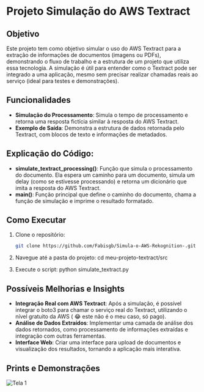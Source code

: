 # Projeto Simulação do AWS Textract

## Objetivo
Este projeto tem como objetivo simular o uso do AWS Textract para a extração de informações de documentos (imagens ou PDFs), demonstrando o fluxo de trabalho e a estrutura de um projeto que utiliza essa tecnologia. A simulação é útil para entender como o Textract pode ser integrado a uma aplicação, mesmo sem precisar realizar chamadas reais ao serviço (ideal para testes e demonstrações).

## Funcionalidades
- **Simulação do Processamento**: Simula o tempo de processamento e retorna uma resposta fictícia similar à resposta do AWS Textract.
- **Exemplo de Saída**: Demonstra a estrutura de dados retornada pelo Textract, com blocos de texto e informações de metadados.

## Explicação do Código:
- **simulate_textract_processing()**: Função que simula o processamento do documento. Ela espera um caminho para um documento, simula um delay (como se estivesse processando) e retorna um dicionário que imita a resposta do AWS Textract.
- **main()**: Função principal que define o caminho do documento, chama a função de simulação e imprime o resultado formatado.

## Como Executar
1. Clone o repositório:
   ```bash
   git clone https://github.com/Fabisgb/Simula-o-AWS-Rekognition-.git

2. Navegue até a pasta do projeto:
   cd meu-projeto-textract/src

3. Execute o script:
   python simulate_textract.py

## Possíveis Melhorias e Insights
- **Integração Real com AWS Textract**: Após a simulação, é possível integrar o boto3 para chamar o serviço real do Textract, utilizando o nível gratuito da AWS ( 😂 este não é o meu caso, só pago).
- **Análise de Dados Extraídos**: Implementar uma camada de análise dos dados retornados, como processamento de informações extraídas e integração com outras ferramentas.
- **Interface Web**: Criar uma interface para upload de documentos e visualização dos resultados, tornando a aplicação mais interativa.

## Prints e Demonstrações

![Tela 1](https://github.com/Fabisgb/Simula-o-AWS-Rekognition-/blob/5b9666185c9ede6c22e601b9baf23caaaa7de1cb/imagens/img9.jpg)
